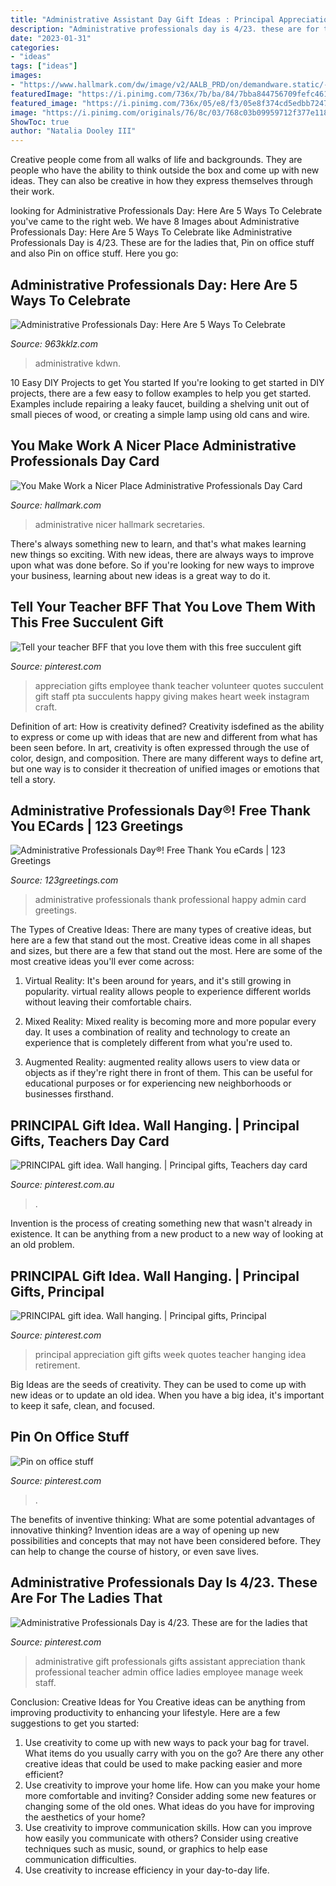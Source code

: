 ```yaml
---
title: "Administrative Assistant Day Gift Ideas : Principal Appreciation Gift Gifts Week Quotes Teacher Hanging Idea Retirement"
description: "Administrative professionals day is 4/23. these are for the ladies that"
date: "2023-01-31"
categories:
- "ideas"
tags: ["ideas"]
images:
- "https://www.hallmark.com/dw/image/v2/AALB_PRD/on/demandware.static/-/Sites-hallmark-master/default/dwdd74cd0c/images/finished-goods/Nicer-Place-Admin-Professionals-Day-Card_299SEC1513_02.jpg?sw=1920"
featuredImage: "https://i.pinimg.com/736x/7b/ba/84/7bba844756709fefc461d11a41c43865.jpg"
featured_image: "https://i.pinimg.com/736x/05/e8/f3/05e8f374cd5edbb7247474a8490fb870.jpg"
image: "https://i.pinimg.com/originals/76/8c/03/768c03b09959712f377e118c055e58b2.jpg"
ShowToc: true
author: "Natalia Dooley III"
---
```



Creative people come from all walks of life and backgrounds. They are people who have the ability to think outside the box and come up with new ideas. They can also be creative in how they express themselves through their work.

	

		
looking for Administrative Professionals Day: Here Are 5 Ways To Celebrate you've came to the right web. We have 8 Images about Administrative Professionals Day: Here Are 5 Ways To Celebrate like Administrative Professionals Day is 4/23. These are for the ladies that, Pin on office stuff and also Pin on office stuff. Here you go:
		
    
## Administrative Professionals Day: Here Are 5 Ways To Celebrate

<img loading=lazy src="https://963kklz.com/wp-content/uploads/sites/69/2021/04/KKLZ-Admin-Day-Featured.jpg" onerror="this.onerror=null;this.src='https://tse2.mm.bing.net/th?id=OIP.96f7HUhCh915ZhEiXQmarQHaFm&amp;pid=15.1';" alt="Administrative Professionals Day: Here Are 5 Ways To Celebrate">

_Source: 963kklz.com_

>administrative kdwn. 

	

10 Easy DIY Projects to get You started
If you're looking to get started in DIY projects, there are a few easy to follow examples to help you get started. Examples include repairing a leaky faucet, building a shelving unit out of small pieces of wood, or creating a simple lamp using old cans and wire.

    
## You Make Work A Nicer Place Administrative Professionals Day Card

<img loading=lazy src="https://www.hallmark.com/dw/image/v2/AALB_PRD/on/demandware.static/-/Sites-hallmark-master/default/dwdd74cd0c/images/finished-goods/Nicer-Place-Admin-Professionals-Day-Card_299SEC1513_02.jpg?sw=1920" onerror="this.onerror=null;this.src='https://tse1.mm.bing.net/th?id=OIP.fr9crSQYdQyRqHiG5EFDPQHaHa&amp;pid=15.1';" alt="You Make Work a Nicer Place Administrative Professionals Day Card">

_Source: hallmark.com_

>administrative nicer hallmark secretaries. 

	

There's always something new to learn, and that's what makes learning new things so exciting. With new ideas, there are always ways to improve upon what was done before. So if you're looking for new ways to improve your business, learning about new ideas is a great way to do it.

    
## Tell Your Teacher BFF That You Love Them With This Free Succulent Gift

<img loading=lazy src="https://i.pinimg.com/736x/0a/5b/82/0a5b82eb4102778ececc43dc7e61bec4.jpg" onerror="this.onerror=null;this.src='https://tse1.mm.bing.net/th?id=OIP.BE-VSp5SHm6EiC2efPodoQHaHa&amp;pid=15.1';" alt="Tell your teacher BFF that you love them with this free succulent gift">

_Source: pinterest.com_

>appreciation gifts employee thank teacher volunteer quotes succulent gift staff pta succulents happy giving makes heart week instagram craft. 

	

Definition of art: How is creativity defined?
Creativity isdefined as the ability to express or come up with ideas that are new and different from what has been seen before. In art, creativity is often expressed through the use of color, design, and composition. There are many different ways to define art, but one way is to consider it thecreation of unified images or emotions that tell a story.

    
## Administrative Professionals Day®! Free Thank You ECards | 123 Greetings

<img loading=lazy src="http://i.123g.us/c/eapr_adminprofday_thanku/card/307134.jpg" onerror="this.onerror=null;this.src='https://tse1.mm.bing.net/th?id=OIP.Iq2noSER-DG1uAe6kwCdoAHaEc&amp;pid=15.1';" alt="Administrative Professionals Day®! Free Thank You eCards | 123 Greetings">

_Source: 123greetings.com_

>administrative professionals thank professional happy admin card greetings. 

	

The Types of Creative Ideas: There are many types of creative ideas, but here are a few that stand out the most.
Creative ideas come in all shapes and sizes, but there are a few that stand out the most. Here are some of the most creative ideas you'll ever come across:
1. Virtual Reality: It's been around for years, and it's still growing in popularity. virtual reality allows people to experience different worlds without leaving their comfortable chairs.

2. Mixed Reality: Mixed reality is becoming more and more popular every day. It uses a combination of reality and technology to create an experience that is completely different from what you're used to.

3. Augmented Reality: augmented reality allows users to view data or objects as if they're right there in front of them. This can be useful for educational purposes or for experiencing new neighborhoods or businesses firsthand.


    
## PRINCIPAL Gift Idea. Wall Hanging. | Principal Gifts, Teachers Day Card

<img loading=lazy src="https://i.pinimg.com/736x/05/e8/f3/05e8f374cd5edbb7247474a8490fb870.jpg" onerror="this.onerror=null;this.src='https://tse1.mm.bing.net/th?id=OIP.Jjdgbj99cMG5mZquzrDikAHaJ3&amp;pid=15.1';" alt="PRINCIPAL gift idea. Wall hanging. | Principal gifts, Teachers day card">

_Source: pinterest.com.au_

>. 

	

Invention is the process of creating something new that wasn't already in existence. It can be anything from a new product to a new way of looking at an old problem. 

    
## PRINCIPAL Gift Idea. Wall Hanging. | Principal Gifts, Principal

<img loading=lazy src="https://i.pinimg.com/originals/05/e8/f3/05e8f374cd5edbb7247474a8490fb870.jpg" onerror="this.onerror=null;this.src='https://tse4.mm.bing.net/th?id=OIP._8BSo6DokP-D9WXv9M-ImQHaJ4&amp;pid=15.1';" alt="PRINCIPAL gift idea. Wall hanging. | Principal gifts, Principal">

_Source: pinterest.com_

>principal appreciation gift gifts week quotes teacher hanging idea retirement. 

	

Big Ideas are the seeds of creativity. They can be used to come up with new ideas or to update an old idea. When you have a big idea, it's important to keep it safe, clean, and focused.

    
## Pin On Office Stuff

<img loading=lazy src="https://i.pinimg.com/736x/7b/ba/84/7bba844756709fefc461d11a41c43865.jpg" onerror="this.onerror=null;this.src='https://tse1.mm.bing.net/th?id=OIP.bQuxuqW85eCZUcYs1_OfVwAAAA&amp;pid=15.1';" alt="Pin on office stuff">

_Source: pinterest.com_

>. 

	

The benefits of inventive thinking: What are some potential advantages of innovative thinking?
Invention ideas are a way of opening up new possibilities and concepts that may not have been considered before. They can help to change the course of history, or even save lives.

    
## Administrative Professionals Day Is 4/23. These Are For The Ladies That

<img loading=lazy src="https://i.pinimg.com/originals/76/8c/03/768c03b09959712f377e118c055e58b2.jpg" onerror="this.onerror=null;this.src='https://tse4.mm.bing.net/th?id=OIP.mlkk4qjv9SZrkKL8DSZ-kAAAAA&amp;pid=15.1';" alt="Administrative Professionals Day is 4/23. These are for the ladies that">

_Source: pinterest.com_

>administrative gift professionals gifts assistant appreciation thank professional teacher admin office ladies employee manage week staff. 

	

Conclusion: Creative Ideas for You
Creative ideas can be anything from improving productivity to enhancing your lifestyle. Here are a few suggestions to get you started: 
1. Use creativity to come up with new ways to pack your bag for travel. What items do you usually carry with you on the go? Are there any other creative ideas that could be used to make packing easier and more efficient?
2. Use creativity to improve your home life. How can you make your home more comfortable and inviting? Consider adding some new features or changing some of the old ones. What ideas do you have for improving the aesthetics of your home? 
3. Use creativity to improve communication skills. How can you improve how easily you communicate with others? Consider using creative techniques such as music, sound, or graphics to help ease communication difficulties.
4. Use creativity to increase efficiency in your day-to-day life.

